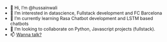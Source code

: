- 👋 Hi, I’m @hussainwali
- 👀 I’m interested in datascience, Fullstack development and FC Barcelona 
- 🌱 I’m currently learning Rasa Chatbot development and LSTM based chatbots
- 💞️ I’m looking to collaborate on Python, Javascript projects (fullstack).
- 📫 <a href="https://www.linkedin.com/in/hussain-wali-780294b6/">Wanna talk? </a>

<!---
hussainwali74/hussainwali74 is a ✨ special ✨ repository because its `README.md` (this file) appears on your GitHub profile.
You can click the Preview link to take a look at your changes.
--->
